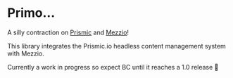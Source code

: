 # Primo…

A silly contraction on [Prismic](https://prismic.io) and [Mezzio](https://docs.mezzio.dev)!

This library integrates the Prismic.io headless content management system with Mezzio.

Currently a work in progress so expect BC until it reaches a 1.0 release 😬
